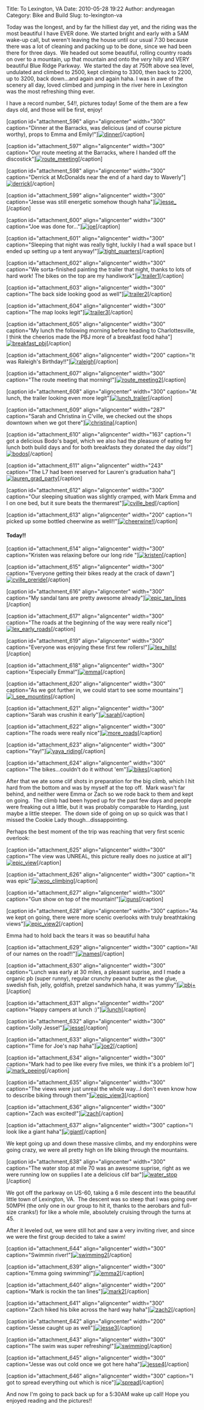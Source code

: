 Title: To Lexington, VA
Date: 2010-05-28 19:22
Author: andyreagan
Category: Bike and Build
Slug: to-lexington-va

Today was the longest, and by far the hilliest day yet, and the riding
was the most beautiful I have EVER done. We started bright and early
with a 5AM wake-up call, but weren't leaving the house until our usual
7:30 because there was a lot of cleaning and packing up to be done,
since we had been there for three days.  We headed out some beautiful,
rolling country roads on over to a mountain, up that mountain and onto
the *very* hilly and VERY beautiful Blue Ridge Parkway.  We started the
day at 750ft above sea level, undulated and climbed to 2500, kept
climbing to 3300, then back to 2200, up to 3200, back down...and again
and again haha. I was in awe of the scenery all day, loved climbed and
jumping in the river here in Lexington was the most refreshing thing
ever.

I have a record number, 54!!, pictures today! Some of the them are a few
days old, and those will be first, enjoy!

[caption id="attachment\_596" align="aligncenter" width="300"
caption="Dinner at the Barracks, was delicious (and of course picture
worthy), props to Emma and
Emily!"][![](http://andyreagan.com/wp-content/uploads/2010/05/dinner-300x200.jpg "dinner")](http://andyreagan.com/wp-content/uploads/2010/05/dinner.jpg)[/caption]

[caption id="attachment\_597" align="aligncenter" width="300"
caption="Our route meeting at the Barracks, where I handed off the
discostick"][![](http://andyreagan.com/wp-content/uploads/2010/05/route_meeting-300x200.jpg "route_meeting")](http://andyreagan.com/wp-content/uploads/2010/05/route_meeting.jpg)[/caption]

[caption id="attachment\_598" align="aligncenter" width="300"
caption="Derrick at McDonalds near the end of a hard day to
Waverly"][![](http://andyreagan.com/wp-content/uploads/2010/05/derrick-300x200.jpg "derrick")](http://andyreagan.com/wp-content/uploads/2010/05/derrick.jpg)[/caption]

[caption id="attachment\_599" align="aligncenter" width="300"
caption="Jesse was still energetic somehow though
haha"][![](http://andyreagan.com/wp-content/uploads/2010/05/jesse_-300x200.jpg "jesse_")](http://andyreagan.com/wp-content/uploads/2010/05/jesse_.jpg)[/caption]

[caption id="attachment\_600" align="aligncenter" width="300"
caption="Joe was done
for..."][![](http://andyreagan.com/wp-content/uploads/2010/05/joe-300x200.jpg "joe")](http://andyreagan.com/wp-content/uploads/2010/05/joe.jpg)[/caption]

[caption id="attachment\_601" align="aligncenter" width="300"
caption="Sleeping that night was really tight, luckily I had a wall
space but I ended up setting up a tent
anyway!"][![](http://andyreagan.com/wp-content/uploads/2010/05/tight_quarters-300x200.jpg "tight_quarters")](http://andyreagan.com/wp-content/uploads/2010/05/tight_quarters.jpg)[/caption]

[caption id="attachment\_602" align="aligncenter" width="300"
caption="We sorta-finished painting the trailer that night, thanks to
lots of hard work! The bikes on the top are my
handiwork"][![](http://andyreagan.com/wp-content/uploads/2010/05/trailer1-300x200.jpg "trailer1")](http://andyreagan.com/wp-content/uploads/2010/05/trailer1.jpg)[/caption]

[caption id="attachment\_603" align="aligncenter" width="300"
caption="The back side looking good as
well"][![](http://andyreagan.com/wp-content/uploads/2010/05/trailer2-300x200.jpg "trailer2")](http://andyreagan.com/wp-content/uploads/2010/05/trailer2.jpg)[/caption]

[caption id="attachment\_604" align="aligncenter" width="300"
caption="The map looks
legit"][![](http://andyreagan.com/wp-content/uploads/2010/05/trailer3-300x200.jpg "trailer3")](http://andyreagan.com/wp-content/uploads/2010/05/trailer3.jpg)[/caption]

[caption id="attachment\_605" align="aligncenter" width="300"
caption="My lunch the following morning before heading to
Charlottesville, I think the cheerios made the PBJ more of a breakfast
food
haha"][![](http://andyreagan.com/wp-content/uploads/2010/05/breakfast_bj-300x200.jpg "breakfast_pbj")](http://andyreagan.com/wp-content/uploads/2010/05/breakfast_bj.jpg)[/caption]

[caption id="attachment\_606" align="aligncenter" width="200"
caption="It was Raleigh's
Birthday!!"][![](http://andyreagan.com/wp-content/uploads/2010/05/raleigh-200x300.jpg "raleigh")](http://andyreagan.com/wp-content/uploads/2010/05/raleigh.jpg)[/caption]

[caption id="attachment\_607" align="aligncenter" width="300"
caption="The route meeting that
morning!"][![](http://andyreagan.com/wp-content/uploads/2010/05/route_meeting2-300x200.jpg "route_meeting2")](http://andyreagan.com/wp-content/uploads/2010/05/route_meeting2.jpg)[/caption]

[caption id="attachment\_608" align="aligncenter" width="300"
caption="At lunch, the trailer looking even more
legit"][![](http://andyreagan.com/wp-content/uploads/2010/05/lunch_trailer-300x200.jpg "lunch_trailer")](http://andyreagan.com/wp-content/uploads/2010/05/lunch_trailer.jpg)[/caption]

[caption id="attachment\_609" align="aligncenter" width="287"
caption="Sarah and Christina in C'ville, we checked out the shops
downtown when we got
there"][![](http://andyreagan.com/wp-content/uploads/2010/05/christina-287x300.jpg "christina")](http://andyreagan.com/wp-content/uploads/2010/05/christina.jpg)[/caption]

[caption id="attachment\_610" align="aligncenter" width="163" caption="I
got a delicious Bodo's bagel, which we also had the pleasure of eating
for lunch both build days and for both breakfasts they donated the day
olds!"][![](http://andyreagan.com/wp-content/uploads/2010/05/bodos-163x300.jpg "bodos")](http://andyreagan.com/wp-content/uploads/2010/05/bodos.jpg)[/caption]

[caption id="attachment\_611" align="aligncenter" width="243"
caption="The L7 had been reserved for Lauren's graduation
haha"][![](http://andyreagan.com/wp-content/uploads/2010/05/lauren_grad_party-243x300.jpg "lauren_grad_party")](http://andyreagan.com/wp-content/uploads/2010/05/lauren_grad_party.jpg)[/caption]

[caption id="attachment\_612" align="aligncenter" width="300"
caption="Our sleeping situation was slightly cramped, with Mark Emma and
I on one bed, but it sure beats the
thermarest"][![](http://andyreagan.com/wp-content/uploads/2010/05/cville_bed-300x200.jpg "cville_bed")](http://andyreagan.com/wp-content/uploads/2010/05/cville_bed.jpg)[/caption]

[caption id="attachment\_613" align="aligncenter" width="200" caption="I
picked up some bottled cheerwine as
well!!"][![](http://andyreagan.com/wp-content/uploads/2010/05/cheerwine-200x300.jpg "cheerwine!")](http://andyreagan.com/wp-content/uploads/2010/05/cheerwine.jpg)[/caption]

#### Today!!

[caption id="attachment\_614" align="aligncenter" width="300"
caption="Kristen was relaxing before our long
ride "][![](http://andyreagan.com/wp-content/uploads/2010/05/kristen-300x200.jpg "kristen")](http://andyreagan.com/wp-content/uploads/2010/05/kristen.jpg)[/caption]

[caption id="attachment\_615" align="aligncenter" width="300"
caption="Everyone getting their bikes ready at the crack of
dawn"][![](http://andyreagan.com/wp-content/uploads/2010/05/cville_preride-300x200.jpg "cville_preride")](http://andyreagan.com/wp-content/uploads/2010/05/cville_preride.jpg)[/caption]

[caption id="attachment\_616" align="aligncenter" width="300"
caption="My sandal tans are pretty awesome
already"][![](http://andyreagan.com/wp-content/uploads/2010/05/epic_tan_lines-300x200.jpg "epic_tan_lines")](http://andyreagan.com/wp-content/uploads/2010/05/epic_tan_lines.jpg)[/caption]

[caption id="attachment\_617" align="aligncenter" width="300"
caption="The roads at the beginning of the way were really
nice"][![](http://andyreagan.com/wp-content/uploads/2010/05/lex_early_roads-300x200.jpg "lex_early_roads")](http://andyreagan.com/wp-content/uploads/2010/05/lex_early_roads.jpg)[/caption]

[caption id="attachment\_619" align="aligncenter" width="300"
caption="Everyone was enjoying these first few
rollers!"][![](http://andyreagan.com/wp-content/uploads/2010/05/lex_hills-300x200.jpg "lex_hills!")](http://andyreagan.com/wp-content/uploads/2010/05/lex_hills.jpg)[/caption]

[caption id="attachment\_618" align="aligncenter" width="300"
caption="Especially
Emma!"][![](http://andyreagan.com/wp-content/uploads/2010/05/emma1-300x200.jpg "emma")](http://andyreagan.com/wp-content/uploads/2010/05/emma1.jpg)[/caption]

[caption id="attachment\_620" align="aligncenter" width="300"
caption="As we got further in, we could start to see some
mountains"][![](http://andyreagan.com/wp-content/uploads/2010/05/i_see_mountins-300x200.jpg "i_see_mountins")](http://andyreagan.com/wp-content/uploads/2010/05/i_see_mountins.jpg)[/caption]

[caption id="attachment\_621" align="aligncenter" width="300"
caption="Sarah was crushin it
early"][![](http://andyreagan.com/wp-content/uploads/2010/05/sarah-300x200.jpg "sarah")](http://andyreagan.com/wp-content/uploads/2010/05/sarah.jpg)[/caption]

[caption id="attachment\_622" align="aligncenter" width="300"
caption="The roads were really
nice"][![](http://andyreagan.com/wp-content/uploads/2010/05/more_roads-300x200.jpg "more_roads")](http://andyreagan.com/wp-content/uploads/2010/05/more_roads.jpg)[/caption]

[caption id="attachment\_623" align="aligncenter" width="300"
caption="Yay!"][![](http://andyreagan.com/wp-content/uploads/2010/05/yaya_riding-300x200.jpg "yaya_riding")](http://andyreagan.com/wp-content/uploads/2010/05/yaya_riding.jpg)[/caption]

[caption id="attachment\_624" align="aligncenter" width="300"
caption="The bikes...couldn't do it without
'em"][![](http://andyreagan.com/wp-content/uploads/2010/05/bikes1-300x200.jpg "bikes")](http://andyreagan.com/wp-content/uploads/2010/05/bikes1.jpg)[/caption]

After that we ate some clif shots in preparation for the big climb,
which I hit hard from the bottom and was by myself at the top off.  Mark
wasn't far behind, and neither were Emma or Zach so we rode back to them
and kept on going.  The climb had been hyped up for the past few days
and people were freaking out a little, but it was probably comparable to
Harding, just maybe a little steeper.  The down side of going on up so
quick was that I missed the Cookie Lady though...dissappointing.

Perhaps the best moment of the trip was reaching that very first scenic
overlook:

[caption id="attachment\_625" align="aligncenter" width="300"
caption="The view was UNREAL, this picture really does no justice at
all"][![](http://andyreagan.com/wp-content/uploads/2010/05/epic_view-300x200.jpg "epic_view")](http://andyreagan.com/wp-content/uploads/2010/05/epic_view.jpg)[/caption]

[caption id="attachment\_626" align="aligncenter" width="300"
caption="It was
epic"][![](http://andyreagan.com/wp-content/uploads/2010/05/woo_climbing-300x200.jpg "woo_climbing")](http://andyreagan.com/wp-content/uploads/2010/05/woo_climbing.jpg)[/caption]

[caption id="attachment\_627" align="aligncenter" width="300"
caption="Gun show on top of the
mountain!"][![](http://andyreagan.com/wp-content/uploads/2010/05/guns-300x200.jpg "guns")](http://andyreagan.com/wp-content/uploads/2010/05/guns.jpg)[/caption]

[caption id="attachment\_628" align="aligncenter" width="300"
caption="As we kept on going, there were more scenic overlooks with
truly breathtaking
views"][![](http://andyreagan.com/wp-content/uploads/2010/05/epic_view2-300x200.jpg "epic_view2")](http://andyreagan.com/wp-content/uploads/2010/05/epic_view2.jpg)[/caption]

Emma had to hold back the tears it was so beautiful haha

[caption id="attachment\_629" align="aligncenter" width="300"
caption="All of our names on the
road!!"][![](http://andyreagan.com/wp-content/uploads/2010/05/names-300x200.jpg "names")](http://andyreagan.com/wp-content/uploads/2010/05/names.jpg)[/caption]

[caption id="attachment\_630" align="aligncenter" width="300"
caption="Lunch was early at 30 miles, a pleasant suprise, and I made a
organic pb (super runny), regular crunchy peanut butter as the glue,
swedish fish, jelly, goldfish, pretzel sandwhich haha, it was
yummy"][![](http://andyreagan.com/wp-content/uploads/2010/05/pbj+-300x200.jpg "pbj+")](http://andyreagan.com/wp-content/uploads/2010/05/pbj+.jpg)[/caption]

[caption id="attachment\_631" align="aligncenter" width="200"
caption="Happy campers at lunch
:)"][![](http://andyreagan.com/wp-content/uploads/2010/05/lunch1-200x300.jpg "lunch")](http://andyreagan.com/wp-content/uploads/2010/05/lunch1.jpg)[/caption]

[caption id="attachment\_632" align="aligncenter" width="300"
caption="Jolly
Jesse!"][![](http://andyreagan.com/wp-content/uploads/2010/05/jesse-300x200.jpg "jesse")](http://andyreagan.com/wp-content/uploads/2010/05/jesse.jpg)[/caption]

[caption id="attachment\_633" align="aligncenter" width="300"
caption="Time for Joe's nap
haha"][![](http://andyreagan.com/wp-content/uploads/2010/05/joe2-300x200.jpg "joe2")](http://andyreagan.com/wp-content/uploads/2010/05/joe2.jpg)[/caption]

[caption id="attachment\_634" align="aligncenter" width="300"
caption="Mark had to pee like every five miles, we think it's a problem
lol"][![](http://andyreagan.com/wp-content/uploads/2010/05/mark_peeing-300x200.jpg "mark_peeing")](http://andyreagan.com/wp-content/uploads/2010/05/mark_peeing.jpg)[/caption]

[caption id="attachment\_635" align="aligncenter" width="300"
caption="The views were just unreal the whole way...I don't even know
how to describe biking through
them"][![](http://andyreagan.com/wp-content/uploads/2010/05/epic_view3-300x200.jpg "epic_view3")](http://andyreagan.com/wp-content/uploads/2010/05/epic_view3.jpg)[/caption]

[caption id="attachment\_636" align="aligncenter" width="300"
caption="Zach was
excited!"][![](http://andyreagan.com/wp-content/uploads/2010/05/zach-300x200.jpg "zach")](http://andyreagan.com/wp-content/uploads/2010/05/zach.jpg)[/caption]

[caption id="attachment\_637" align="aligncenter" width="300" caption="I
look like a giant
haha"][![](http://andyreagan.com/wp-content/uploads/2010/05/giant-300x200.jpg "giant")](http://andyreagan.com/wp-content/uploads/2010/05/giant.jpg)[/caption]

We kept going up and down these massive climbs, and my endorphins were
going crazy, we were all pretty high on life biking through the
mountains.

[caption id="attachment\_638" align="aligncenter" width="300"
caption="The water stop at mile 70 was an awesome suprise, right as we
were running low on supplies I ate a delicious clif
bar"][![](http://andyreagan.com/wp-content/uploads/2010/05/water_stop-300x200.jpg "water_stop")](http://andyreagan.com/wp-content/uploads/2010/05/water_stop.jpg)[/caption]

We got off the parkway on US-60, taking a 6 mile descent into the
beautiful little town of Lexington, VA.  The descent was so steep that I
was going over 50MPH (the only one in our group to hit it, thanks to the
aerobars and full-size cranks!) for like a whole mile, absolutely
cruising through the turns at 45.

After it leveled out, we were still hot and saw a very inviting river,
and since we were the first group decided to take a swim!

[caption id="attachment\_644" align="aligncenter" width="300"
caption="Swimmin
river!"][![](http://andyreagan.com/wp-content/uploads/2010/05/swimming2-300x200.jpg "swimming2")](http://andyreagan.com/wp-content/uploads/2010/05/swimming2.jpg)[/caption]

[caption id="attachment\_639" align="aligncenter" width="300"
caption="Emma going
swimming!"][![](http://andyreagan.com/wp-content/uploads/2010/05/emma2-300x200.jpg "emma2")](http://andyreagan.com/wp-content/uploads/2010/05/emma2.jpg)[/caption]

[caption id="attachment\_640" align="aligncenter" width="200"
caption="Mark is rockin the tan
lines"][![](http://andyreagan.com/wp-content/uploads/2010/05/mark2-200x300.jpg "mark2")](http://andyreagan.com/wp-content/uploads/2010/05/mark2.jpg)[/caption]

[caption id="attachment\_641" align="aligncenter" width="300"
caption="Zach hiked his bike across the hard way
haha"][![](http://andyreagan.com/wp-content/uploads/2010/05/zach2-300x200.jpg "zach2")](http://andyreagan.com/wp-content/uploads/2010/05/zach2.jpg)[/caption]

[caption id="attachment\_642" align="aligncenter" width="200"
caption="Jesse caught up as
well"][![](http://andyreagan.com/wp-content/uploads/2010/05/jesse3-200x300.jpg "jesse3")](http://andyreagan.com/wp-content/uploads/2010/05/jesse3.jpg)[/caption]

[caption id="attachment\_643" align="aligncenter" width="300"
caption="The swim was super
refreshing!"][![](http://andyreagan.com/wp-content/uploads/2010/05/swimming-300x200.jpg "swimming")](http://andyreagan.com/wp-content/uploads/2010/05/swimming.jpg)[/caption]

[caption id="attachment\_645" align="aligncenter" width="300"
caption="Jesse was out cold once we got here
haha"][![](http://andyreagan.com/wp-content/uploads/2010/05/jesse4-300x200.jpg "jesse4")](http://andyreagan.com/wp-content/uploads/2010/05/jesse4.jpg)[/caption]

[caption id="attachment\_646" align="aligncenter" width="300" caption="I
got to spread everything out which is
nice"][![](http://andyreagan.com/wp-content/uploads/2010/05/spread1-300x200.jpg "spread")](http://andyreagan.com/wp-content/uploads/2010/05/spread1.jpg)[/caption]

And now I'm going to pack back up for a 5:30AM wake up call! Hope you
enjoyed reading and the pictures!!
